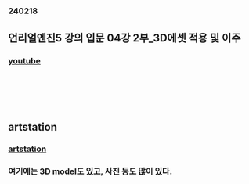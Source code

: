 ### 240218
## 언리얼엔진5 강의 입문 04강 2부_3D에셋 적용 및 이주
### [youtube](https://www.youtube.com/watch?v=SXFBudZAuu0&list=PLxN-zf3BqZZl5dtnX0bgqYf8LDM3rn-Hs&index=5)
### <br/><br/><br/>

## artstation
### [artstation](https://www.artstation.com/?sort_by=community&dimension=all)
### 여기에는 3D model도 있고, 사진 등도 많이 있다.

### <br/>
